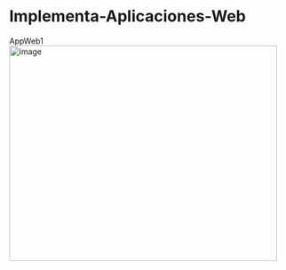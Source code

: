 # Implementa-Aplicaciones-Web

AppWeb1 <br>
<img width="482" height="388" alt="image" src="https://github.com/user-attachments/assets/64537dac-8bca-485f-af58-b2aecc4eab99" />
